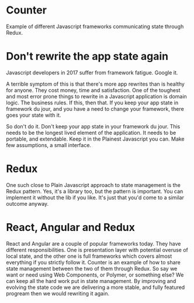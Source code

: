 # Counter

Example of different Javascript frameworks communicating state through Redux.

# Don't rewrite the app state again

Javascript developers in 2017 suffer from framework fatigue. Google it. 

A terrible symptom of this is that there's more app rewrites than is healthy for anyone. They cost money, time and satisfaction. 
One of the toughest and most error prone things to rewrite in a Javascript application is domain logic. The business rules. If this, then that.
If you keep your app state in framework du jour, and you have a need to change your framework, there goes your state with it.

So don't do it. Don't keep your app state in your framework du jour. This needs to be the longest lived element of the application. It needs to be portable, and extendable.
Keep it in the Plainest Javascript you can. Make few assumptions, a small interface.

# Redux

One such close to Plain Javascript approach to state management is the Redux pattern. Yes, it's a library too, but the pattern is important. You can implement it without the lib if you like. It's just that you'd come to a similar outcome anyway.

# React, Angular and Redux

React and Angular are a couple of popular frameworks today. They have different responsibilities. One is presentation layer with potential overuse of local state, and the other one is full frameworks which covers almost everything if you strictly follow it.
Counter is an example of how to share state management between the two of them through Redux. So say we want or need using Web Components, or Polymer, or something else? We can keep all the hard work put in state management. By improving and evolving the state code we are delivering a more stable, and fully featured progream then we would rewriting it again.

